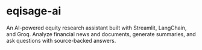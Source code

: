 # eqisage-ai
An AI-powered equity research assistant built with Streamlit, LangChain, and Groq. Analyze financial news and documents, generate summaries, and ask questions with source-backed answers.
